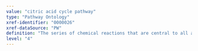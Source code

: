 ```yaml
---
value: "citric acid cycle pathway"
type: "Pathway Ontology"
xref-identifier: "0000026"
xref-dataSource: "PW"
definition: "The series of chemical reactions that are central to all aerobic cells and constitute the citric acid cycle. Also known as the tricarboxylic acid cycle (TCA) or Krebs cycle, it is the center of convergence for all molecular fuels."
level: "4"
---
```

